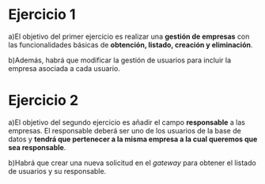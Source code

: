 ﻿# Ejercicio 1

a)El objetivo del primer ejercicio es realizar una **gestión de empresas** con las funcionalidades básicas 
de **obtención, listado, creación y eliminación**.

b)Además, habrá que modificar la gestión de usuarios 
para incluir la empresa asociada a cada usuario.



# Ejercicio 2

a)El objetivo del segundo ejercicio es añadir el campo **responsable** a las empresas. El responsable 
deberá ser uno de los usuarios de la base de datos y **tendrá que pertenecer a la misma empresa a la 
cual queremos que sea responsable**.

b)Habrá que crear una nueva solicitud en el *gateway* para obtener el listado de usuarios y su responsable.
